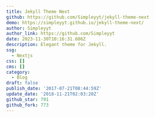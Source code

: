```yaml
---
title: Jekyll Theme Next
github: https://github.com/Simpleyyt/jekyll-theme-next
demo: https://simpleyyt.github.io/jekyll-theme-next/
author: Simpleyyt
author_link: https://github.com/Simpleyyt
date: 2023-11-30T10:16:31.606Z
description: Elegant theme for Jekyll.
ssg:
  - Nextjs
css: []
cms: []
category:
  - Blog
draft: false
publish_date: '2017-07-21T08:44:59Z'
update_date: '2018-11-21T02:03:20Z'
github_star: 791
github_fork: 773
---
```

